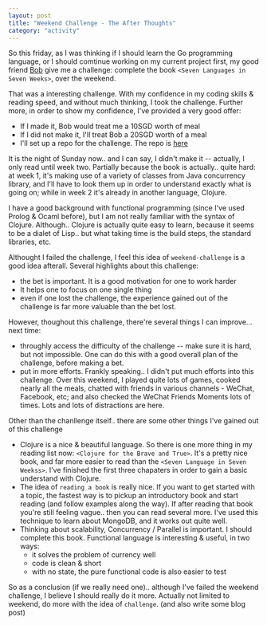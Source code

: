 ```yaml
---
layout: post
title: "Weekend Challenge - The After Thoughts"
category: "activity"
---
```


So this friday, as I was thinking if I should learn the Go programming language,
or I should comtinue working on my current project first, my good friend 
[Bob](http://bobintornado.github.io/) give me a challenge: complete the book
`<Seven Languages in Seven Weeks>`, over the weekend.

That was a interesting challenge. With my confidence in my coding skills & 
reading speed, and without much thinking, I took the challenge. Further more, in
order to show my confidence, I've provided a very good offer:

- If I made it, Bob would treat me a 10SGD worth of meal
- If I did not make it, I'll treat Bob a 20SGD worth of a meal
- I'll set up a repo for the challenge. The repo is
  [here](https://github.com/flyfy1/seven-currency-in-seven-weeks)

It is the night of Sunday now.. and I can say, I didn't make it -- actually, I
only read until week two. Partially because the book is actually.. quite hard: 
at week 1, it's making use of a variety of classes from Java concurrency
library, and I'll have to look them up in order to understand exactly what is
going on; while in week 2 it's already in another language, Clojure.

I have a good background with functional programming (since I've used Prolog &
Ocaml before), but I am not really familiar with the syntax of Clojure.
Although.. Clojure is actually quite easy to learn, because it seems to be a
dialet of Lisp.. but what taking time is the build steps, the standard
libraries, etc.


Althought I failed the challenge, I feel this idea of `weekend-challenge` is a
good idea afterall. Several highlights about this challenge:

- the bet is important. It is a good motivation for one to work harder
- It helps one to focus on one single thing 
- even if one lost the challenge, the experience gained out of the challenge
  is far more valuable than the bet lost.

However, thoughout this challenge, there're several things I can improve... next
time:

- throughly access the difficulty of the challenge -- make sure it is hard, but
  not impossible. One can do this with a good overall plan of the challenge,
  before making a bet.
- put in more efforts. Frankly speaking.. I didn't put much efforts into this
  challenge. Over this weekend, I played quite lots of games, cooked nearly
  all the meals, chatted with friends in various channels - WeChat, Facebook,
  etc; and also checked the WeChat Friends Moments lots of times. Lots and lots
  of distractions are here.

Other than the chanllenge itself.. there are some other things I've gained out
of this challenge

- Clojure is a nice & beautiful language. So there is one more thing in my
  reading list now: `<Clojure for the Brave and True>`. It's a pretty nice book,
  and far more easier to read than the `<Seven Language in Seven Weekss>`. I've
  finished the first three chapaters in order to gain a basic understand with
  Clojure.
- The idea of `reading a book` is really nice. If you want to get started with a
  topic, the fastest way is to pickup an introductory book and start reading
  (and follow examples along the way). If after reading that book you're still
  feeling vague.. then you can read several more. I've used this technique to
  learn about MongoDB, and it works out quite well.
- Thinking about scalability, Concurrency / Parallel is important. I should
  complete this book.  Functional language is interesting & useful, in two ways:
    - it solves the problem of currency well
    - code is clean & short
    - with no state, the pure functional code is also easier to test

So as a conclusion (if we really need one).. although I've failed the weekend
challenge, I believe I should really do it more. Actually not limited to
weekend, do more with the idea of `challenge`. (and also write some blog post)
